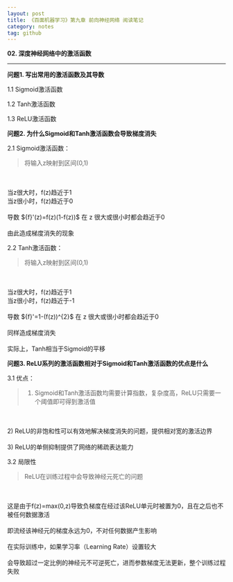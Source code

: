 ```yaml
---
layout: post
title: 《百面机器学习》第九章 前向神经网络 阅读笔记
category: notes
tag: github
---
```


**02. 深度神经网络中的激活函数**  

---  

**问题1. 写出常用的激活函数及其导数**  

1.1 Sigmoid激活函数  

1.2 Tanh激活函数  

1.3 ReLU激活函数  

**问题2. 为什么Sigmoid和Tanh激活函数会导致梯度消失**  

2.1 Sigmoid激活函数：  

> 将输入z映射到区间(0,1)  
<br>
<br>当z很大时，f(z)趋近于1  
<br>当z很小时，f(z)趋近于0  
<br>
<br>导数 ${f}'(z)=f(z)(1-f(z))$ 在 z 很大或很小时都会趋近于0  
<br>
<br>由此造成梯度消失的现象  

2.2 Tanh激活函数：  

> 将输入z映射到区间(0,1)  
<br>
<br>当z很大时，f(z)趋近于1  
<br>当z很小时，f(z)趋近于-1  
<br>
<br>导数 ${f}'=1-(f(z))^{2}$ 在 z 很大或很小时都会趋近于0  
<br>
<br>同样造成梯度消失  
<br>
<br>实际上，Tanh相当于Sigmoid的平移  

**问题3. ReLU系列的激活函数相对于Sigmoid和Tanh激活函数的优点是什么**  

3.1 优点：  

>1) Sigmoid和Tanh激活函数均需要计算指数，复杂度高，ReLU只需要一个阈值即可得到激活值  
<br>
<br>2) ReLU的非饱和性可以有效地解决梯度消失的问题，提供相对宽的激活边界  
<br>
<br>3) ReLU的单侧抑制提供了网络的稀疏表达能力  

3.2 局限性  

>ReLU在训练过程中会导致神经元死亡的问题  
<br>
<br>这是由于f(z)=max(0,z)导致负梯度在经过该ReLU单元时被置为0，且在之后也不被任何数据激活  
<br>
<br>即流经该神经元的梯度永远为0，不对任何数据产生影响  
<br>
<br>在实际训练中，如果学习率（Learning Rate）设置较大  
<br>
<br>会导致超过一定比例的神经元不可逆死亡，进而参数梯度无法更新，整个训练过程失败  

